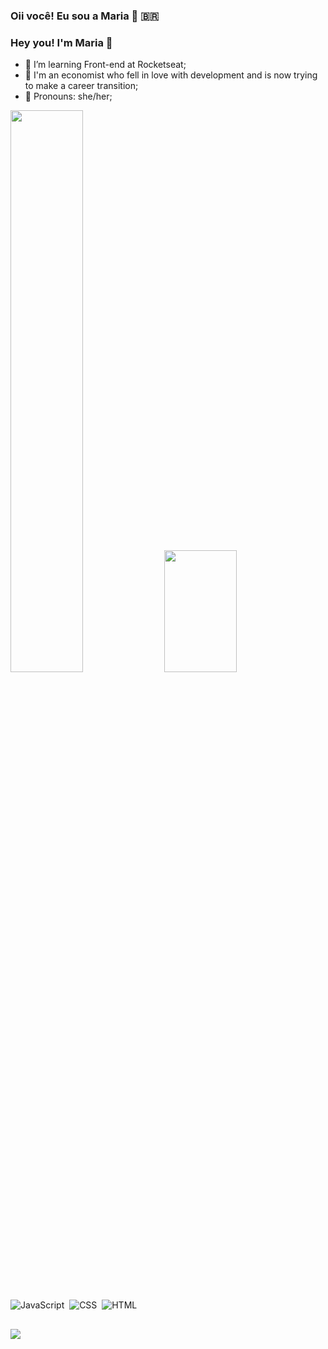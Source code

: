 ### Oii você! Eu sou a Maria 👋 :brazil:
### Hey you! I'm Maria 👋

- 🌱 I’m learning Front-end at Rocketseat;
- 💬 I'm an economist who fell in love with development and is now trying to make a career transition;
- 🦄 Pronouns: she/her;


<div>
  <img height="48%" src="https://github-readme-stats.vercel.app/api?username=mr-asilva&show_icons=true&theme=onedark" />
  <img width="48%" height="195px" src="https://github-readme-stats.vercel.app/api/top-langs/?username=mr-asilva&layout=compact&hide_border=true&theme=onedark" />
</div> <br>

![JavaScript](https://img.shields.io/badge/JavaScript-F7DF1E?style=for-the-badge&logo=javascript&logoColor=black)&nbsp;
![CSS](https://img.shields.io/badge/CSS3-1572B6?style=for-the-badge&logo=css3&logoColor=white)&nbsp;
![HTML](https://img.shields.io/badge/HTML5-E34F26?style=for-the-badge&logo=html5&logoColor=white)&nbsp;

##

<div> 
  <a href="https://www.https:linkedin.com/in/mariarita-alves/" target="_blank"><img src="https://img.shields.io/badge/-LinkedIn-%230077B5?style=for-the-badge&logo=linkedin&logoColor=white" target="_blank"></a>  
</div>

